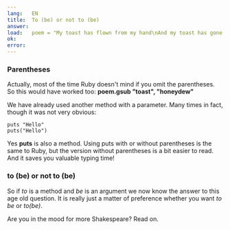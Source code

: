```yaml
---
lang:   EN
title:  To (be) or not to (be)
answer:
load:   poem = "My toast has flown from my hand\nAnd my toast has gone to the moon.\nYada yada yada\n"
ok:
error:
---
```


### Parentheses
Actually, most of the time Ruby doesn't mind if you omit the parentheses. So this would have
worked too:
__poem.gsub "toast", "honeydew"__

We have already used another method with a parameter. Many times in fact, though it was not very obvious:

    puts "Hello"
    puts("Hello")

Yes __puts__ is also a method. Using puts with or without parentheses is the same to Ruby, but the version without parentheses is a bit easier to read. And it saves you valuable typing time!

### to (be) or not to (be)
So if _to_ is a method and _be_ is an argument we now know the answer to this age old question.
It is really just a matter of preference whether you want _to be_ or _to(be)_.

Are you in the mood for more Shakespeare? Read on.
